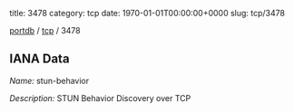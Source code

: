 title: 3478
category: tcp
date: 1970-01-01T00:00:00+0000
slug: tcp/3478

[portdb](/) / [tcp](/category/tcp.html) / 3478


## IANA Data

_Name:_ stun-behavior

_Description:_ STUN Behavior Discovery over TCP

